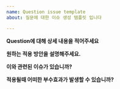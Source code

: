 ```yaml
---
name: Question issue template
about: 질문에 대한 이슈 생성 템플릿 입니다

---
```


**Question에 대해 상세 내용을 적어주세요**

**원하는 적용 방안을 설명해주세요.**

**이와 관련된 이슈가 있습니까?**

**적용될때 어떠한 부수효과가 발생할 수 있습니까?**
